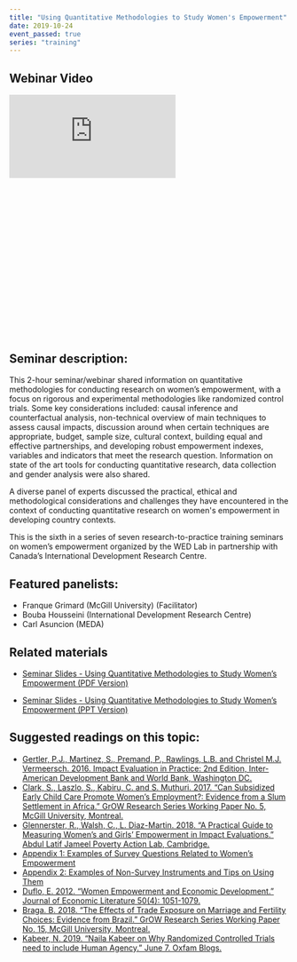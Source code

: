 ```yaml
---
title: "Using Quantitative Methodologies to Study Women's Empowerment"
date: 2019-10-24
event_passed: true
series: "training"
---
```


<div class="w-full mx-auto my-20">
  <div class="relative aspect-16x9" style="padding-bottom: 56.25%;">
    <h2 class="sr-only">Webinar Video</h2>
    <iframe class="absolute pin w-full h-full" src="https://www.youtube.com/embed/rIYTyhwyfxA" frameborder="0" allow="autoplay; encrypted-media" allowfullscreen></iframe>
  </div>
</div>

<section>
	<h2>Seminar description:</h2>
	<p>This 2-hour seminar/webinar shared information on quantitative methodologies for conducting research on women’s empowerment, with a focus on rigorous and experimental methodologies like randomized control trials. Some key considerations included: causal inference and counterfactual analysis, non-technical overview of main techniques to assess causal impacts, discussion around when certain techniques are appropriate, budget, sample size, cultural context, building equal and effective partnerships, and developing robust empowerment indexes, variables and indicators that meet the research question. Information on state of the art tools for conducting quantitative research, data collection and gender analysis were also shared.</p>
	<p>A diverse panel of experts discussed the practical, ethical and methodological considerations and challenges they have encountered in the context of conducting quantitative research on women's empowerment in developing country contexts.</p>
	<p>This is the sixth in a series of seven research-to-practice training seminars on women’s empowerment organized by the WED Lab in partnership with Canada’s International Development Research Centre.</p>
</section>

<section>
	<h2>Featured panelists:</h2>
	<ul class="list-inside list-disc">
		<li>Franque Grimard (McGill University) (Facilitator)</li>
		<li>Bouba Housseini (International Development Research Centre)</li>
		<li>Carl Asuncion (MEDA) </li>
	</ul>
</section>

## Related materials

* [Seminar Slides - Using Quantitative Methodologies to Study Women’s Empowerment (PDF Version)](https://wedlab-dev.netlify.app/resources/seminars/quantitative-methodologies-study-womens-empowerment/slides.pdf)

* [Seminar Slides - Using Quantitative Methodologies to Study Women’s Empowerment (PPT Version)](https://wedlab-dev.netlify.app/resources/seminars/quantitative-methodologies-study-womens-empowerment/slides.pptx)


<section>
		<h2>Suggested readings on this topic:</h2>
		<ul class="list-unstyled">
			<li class="my-4"><a target="_blank" href="https://www.worldbank.org/ieinpractice">Gertler, P.J., Martinez, S., Premand, P., Rawlings, L.B. and Christel M.J. Vermeersch. 2016. Impact Evaluation in Practice: 2nd Edition, Inter-American Development Bank and World Bank, Washington DC.</a></li>
			<li class="my-4"><a target="_blank" href="http://grow.research.mcgill.ca/publications/working-papers/gwp-2017-05.pdf">Clark, S., Laszlo, S., Kabiru, C. and S. Muthuri. 2017. “Can Subsidized Early Child Care Promote Women’s Employment?: Evidence from a Slum Settlement in Africa.” GrOW Research Series Working Paper No. 5, McGill University, Montreal.</a></li>
			<li class="my-4"><a target="_blank" href="https://www.povertyactionlab.org/sites/default/files/resources/practical-guide-to-measuring-womens-and-girls-empowerment-in-impact-evaluations.pdf">Glennerster, R., Walsh, C., L. Diaz-Martin. 2018. “A Practical Guide to Measuring Women’s and Girls’ Empowerment in Impact Evaluations.” Abdul Latif Jameel Poverty Action Lab, Cambridge. </a></li>
			<li class="my-4"><a target="_blank" href="https://www.povertyactionlab.org/sites/default/files/resources/practical-guide-to-measuring-women-and-girls-empowerment-appendix1.pdf">Appendix 1: Examples of Survey Questions Related to Women’s Empowerment</a></li>
			<li class="my-4"><a target="_blank" href="https://www.povertyactionlab.org/sites/default/files/resources/practical-guide-to-measuring-women-and-girls-empowerment-appendix2.pdf">Appendix 2: Examples of Non-Survey Instruments and Tips on Using Them</a></li>
			<li class="my-4"><a target="_blank" href="https://economics.mit.edu/files/7417">Duflo, E. 2012. “Women Empowerment and Economic Development.” Journal of Economic Literature 50(4): 1051-1079.</a></li>
			<li class="my-4"><a target="_blank" href="http://grow.research.mcgill.ca/publications/working-papers/gwp-2018-15.pdf">Braga. B. 2018. “The Effects of Trade Exposure on Marriage and Fertility Choices: Evidence from Brazil.” GrOW Research Series Working Paper No. 15, McGill University, Montreal.</a></li>
			<li class="my-4"><a target="_blank" href="https://oxfamblogs.org/fp2p/naila-kabeer-on-why-randomized-controlled-trials-need-to-include-human-agency/">Kabeer, N. 2019. “Naila Kabeer on Why Randomized Controlled Trials need to include Human Agency.” June 7. Oxfam Blogs.</a></li>
		</ul>
</section>
